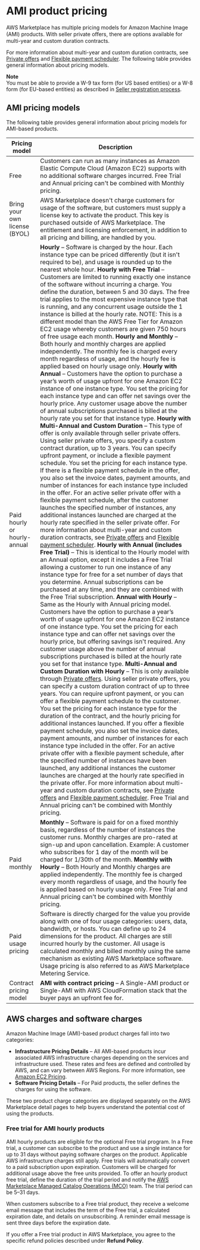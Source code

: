 # AMI product pricing<a name="pricing-ami-products"></a>

AWS Marketplace has multiple pricing models for Amazon Machine Image \(AMI\) products\. With seller private oﬀers, there are options available for multi\-year and custom duration contracts\. 

For more information about multi\-year and custom duration contracts, see [Private offers](private-offers-overview.md) and [Flexible payment scheduler](flexible-payment-scheduler.md)\. The following table provides general information about pricing models\.

**Note**  
You must be able to provide a W\-9 tax form \(for US based entities\) or a W\-8 form \(for EU\-based entities\) as described in [Seller registration process](seller-registration-process.md)\.

## AMI pricing models<a name="pricing-models-for-ami-products"></a>

The following table provides general information about pricing models for AMI\-based products\.


|  Pricing model  |  Description  | 
| --- | --- | 
|  Free  | Customers can run as many instances as Amazon Elastic Compute Cloud \(Amazon EC2\) supports with no additional software charges incurred\.  Free Trial and Annual pricing can't be combined with Monthly pricing\.  | 
| Bring your own license \(BYOL\)  | AWS Marketplace doesn't charge customers for usage of the software, but customers must supply a license key to activate the product\. This key is purchased outside of AWS Marketplace\. The entitlement and licensing enforcement, in addition to all pricing and billing, are handled by you\.  | 
| Paid hourly or hourly\-annual |  **Hourly** – Software is charged by the hour\. Each instance type can be priced differently \(but it isn't required to be\), and usage is rounded up to the nearest whole hour\.  **Hourly with Free Trial** – Customers are limited to running exactly one instance of the software without incurring a charge\. You define the duration, between 5 and 30 days\. The free trial applies to the most expensive instance type that is running, and any concurrent usage outside the 1 instance is billed at the hourly rate\. NOTE: This is a different model than the AWS Free Tier for Amazon EC2 usage whereby customers are given 750 hours of free usage each month\.  **Hourly and Monthly** – Both hourly and monthly charges are applied independently\. The monthly fee is charged every month regardless of usage, and the hourly fee is applied based on hourly usage only\.  **Hourly with Annual** – Customers have the option to purchase a year’s worth of usage upfront for one Amazon EC2 instance of one instance type\. You set the pricing for each instance type and can offer net savings over the hourly price\. Any customer usage above the number of annual subscriptions purchased is billed at the hourly rate you set for that instance type\.  **Hourly with Multi\-Annual and Custom Duration** – This type of offer is only available through seller private offers\. Using seller private offers, you specify a custom contract duration, up to 3 years\. You can specify upfront payment, or include a flexible payment schedule\. You set the pricing for each instance type\. If there is a flexible payment schedule in the offer, you also set the invoice dates, payment amounts, and number of instances for each instance type included in the offer\. For an active seller private offer with a flexible payment schedule, after the customer launches the specified number of instances, any additional instances launched are charged at the hourly rate specified in the seller private offer\. For more information about multi\-year and custom duration contracts, see [Private offers](private-offers-overview.md) and [Flexible payment scheduler](flexible-payment-scheduler.md)\. **Hourly with Annual \(includes Free Trial\)** – This is identical to the Hourly model with an Annual option, except it includes a Free Trial allowing a customer to run one instance of any instance type for free for a set number of days that you determine\. Annual subscriptions can be purchased at any time, and they are combined with the Free Trial subscription\.  **Annual with Hourly** – Same as the Hourly with Annual pricing model\. Customers have the option to purchase a year’s worth of usage upfront for one Amazon EC2 instance of one instance type\. You set the pricing for each instance type and can offer net savings over the hourly price, but offering savings isn't required\. Any customer usage above the number of annual subscriptions purchased is billed at the hourly rate you set for that instance type\.  **Multi\-Annual and Custom Duration with Hourly** – This is only available through [Private offers](private-offers-overview.md)\. Using seller private offers, you can specify a custom duration contract of up to three years\. You can require upfront payment, or you can offer a flexible payment schedule to the customer\. You set the pricing for each instance type for the duration of the contract, and the hourly pricing for additional instances launched\. If you offer a flexible payment schedule, you also set the invoice dates, payment amounts, and number of instances for each instance type included in the offer\. For an active private offer with a flexible payment schedule, after the specified number of instances have been launched, any additional instances the customer launches are charged at the hourly rate specified in the private offer\. For more information about multi\-year and custom duration contracts, see [Private offers](private-offers-overview.md) and [Flexible payment scheduler](flexible-payment-scheduler.md)\.  Free Trial and Annual pricing can't be combined with Monthly pricing\.   | 
| Paid monthly  |  **Monthly** – Software is paid for on a fixed monthly basis, regardless of the number of instances the customer runs\. Monthly charges are pro\-rated at sign\-up and upon cancellation\. Example: A customer who subscribes for 1 day of the month will be charged for 1/30th of the month\.  **Monthly with Hourly** – Both Hourly and Monthly charges are applied independently\. The monthly fee is charged every month regardless of usage, and the hourly fee is applied based on hourly usage only\.   Free Trial and Annual pricing can't be combined with Monthly pricing\.   | 
| Paid usage pricing |  Software is directly charged for the value you provide along with one of four usage categories: users, data, bandwidth, or hosts\. You can define up to 24 dimensions for the product\. All charges are still incurred hourly by the customer\.  All usage is calculated monthly and billed monthly using the same mechanism as existing AWS Marketplace software\. Usage pricing is also referred to as AWS Marketplace Metering Service\.   | 
|  Contract pricing model  |  **AMI with contract pricing** – A Single\-AMI product or Single\-AMI with AWS CloudFormation stack that the buyer pays an upfront fee for\.  | 

## AWS charges and software charges<a name="aws-charges-vs-software-charges"></a>

Amazon Machine Image \(AMI\)\-based product charges fall into two categories:
+ **Infrastructure Pricing Details** – All AMI\-based products incur associated AWS infrastructure charges depending on the services and infrastructure used\. These rates and fees are defined and controlled by AWS, and can vary between AWS Regions\. For more information, see [Amazon EC2 Pricing](https://aws.amazon.com/ec2/pricing/)\.
+ **Software Pricing Details** – For Paid products, the seller defines the charges for using the software\. 

These two product charge categories are displayed separately on the AWS Marketplace detail pages to help buyers understand the potential cost of using the products\. 

### Free trial for AMI hourly products<a name="free-trial"></a>

AMI hourly products are eligible for the optional Free trial program\. In a Free trial, a customer can subscribe to the product and use a single instance for up to 31 days without paying software charges on the product\. Applicable AWS infrastructure charges still apply\. Free trials will automatically convert to a paid subscription upon expiration\. Customers will be charged for additional usage above the free units provided\. To offer an hourly product free trial, define the duration of the trial period and notify the [AWS Marketplace Managed Catalog Operations \(MCO\)](https://aws.amazon.com/marketplace/management/contact-us/) team\. The trial period can be 5–31 days\.

When customers subscribe to a Free trial product, they receive a welcome email message that includes the term of the Free trial, a calculated expiration date, and details on unsubscribing\. A reminder email message is sent three days before the expiration date\.

If you offer a Free trial product in AWS Marketplace, you agree to the specific refund policies described under **Refund Policy**\.
